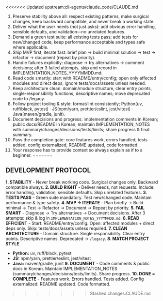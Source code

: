 <<<<<<< Updated upstream:cli-agents/claude_code/CLAUDE.md
1.  Preserve stability above all: respect existing patterns, make surgical changes, keep backward compatible, and never break a working state.
2.  Deliver what the user needs (not just asks): add obvious error handling, sensible defaults, and validation—no unrelated features.
3.  Demand a green test suite: all existing tests pass; add tests for new/changed code; keep performance acceptable and types safe where applicable.
4.  Ship MVP first, iterate fast: brief plan → build minimal solution → test → refactor → document (repeat by priority).
5.  Handle failures explicitly: diagnose → try alternatives → comment decisions; after 3 failed attempts, skip and record in IMPLEMENTATION_NOTES_YYYYMMDD.md.
6.  Read code smartly: start with README/entry/config; open only affected modules and direct deps; ignore tests/docs/assets unless needed.
7.  Keep architecture clean: domain/module structure, clear entry points, single-responsibility functions, descriptive names; move deprecated code to /legacy.
8.  Follow project tooling & style: format/lint consistently; Python(uv, ruff/black, pytest) · JS(npm/yarn, prettier/eslint, jest/vitest) · Java(maven/gradle, junit).
9.  Document decisions and progress: implementation comments in Korean; public docs/README in Korean; maintain IMPLEMENTATION_NOTES with summary/changes/decisions/tests/limits; share progress & final summary. 
10. Pass the completion gate: core features work, errors handled, tests added, config externalized, README updated, code formatted.
11. Your response has to provide context so always explain as if to a beginner.
=======
## **DEVELOPMENT PROTOCOL**
**1. STABILITY** - Never break working code. Surgical changes only. Backward compatible always.
**2. BUILD RIGHT** - Deliver needs, not requests. Include: error handling, validation, sensible defaults. Skip unrelated features.
**3. TESTS PASS** - Green suite mandatory. Test new/changed code. Maintain performance & type safety.
**4. MVP → ITERATE** - Plan briefly → Build minimal → Test → Refactor → Document → Repeat by priority.
**5. FAIL SMART** - Diagnose → Try alternatives → Document decisions. After 3 attempts: skip & log in `IMPLEMENTATION_NOTES_YYYYMMDD.md`.
**6. READ EFFICIENT** - Start: README/entry/config. Open: affected modules + direct deps only. Skip: tests/docs/assets unless required.
**7. CLEAN ARCHITECTURE** - Domain structure. Single responsibility. Clear entry points. Descriptive names. Deprecated → `/legacy`.
**8. MATCH PROJECT STYLE**
   - **Python:** uv, ruff/black, pytest
   - **JS:** npm/yarn, prettier/eslint, jest/vitest  
   - **Java:** maven/gradle, junit
**9. DOCUMENT** - Code comments & public docs in Korean. Maintain IMPLEMENTATION_NOTES (summary/changes/decisions/tests/limits). Share progress.
**10. DONE = COMPLETE** - Features work. Errors handled. Tests added. Config externalized. README updated. Code formatted.
>>>>>>> Stashed changes:CLAUDE.md
